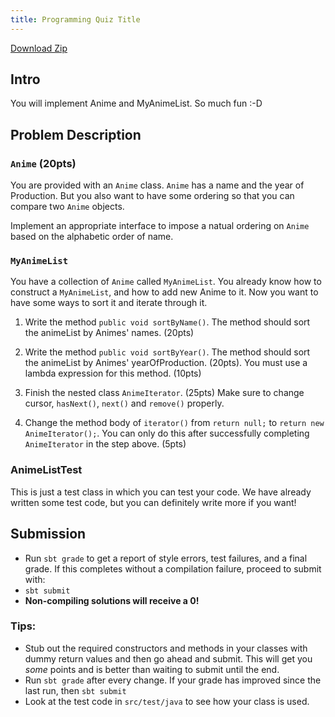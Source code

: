 ```yaml
---
title: Programming Quiz Title
---
```


[Download Zip](https://github.gatech.edu/cs1331-fall2015/pq-animelist/archive/master.zip)

## Intro
You will implement Anime and MyAnimeList. So much fun :-D

## Problem Description
### `Anime` (20pts)
You are provided with an `Anime` class. `Anime` has a name and the year of Production. But you also want to have some ordering so that you can compare two `Anime` objects.

Implement an appropriate interface to impose a natual ordering on `Anime` based on the alphabetic order of name.


### `MyAnimeList`
You have a collection of `Anime` called `MyAnimeList`. You already know how to construct a `MyAnimeList`, and how to add new Anime to it. Now you want to have some ways to sort it and iterate through it.

1. Write the method `public void sortByName()`. The method should sort the animeList by Animes' names. (20pts)

2. Write the method  `public void sortByYear()`. The method should sort the animeList by Animes' yearOfProduction. (20pts). You must use a lambda expression for this method. (10pts)

3. Finish the nested class `AnimeIterator`. (25pts) Make sure to change cursor, `hasNext()`, `next()` and `remove()` properly.

4. Change the method body of `iterator()` from `return null;` to `return new AnimeIterator();`. You can only do this after successfully completing `AnimeIterator` in the step above. (5pts)

### AnimeListTest
This is just a test class in which you can test your code. We have already written some test code, but you can definitely write more if you want!

## Submission
- Run `sbt grade` to get a report of style errors, test failures, and a final grade. If this completes without a compilation failure, proceed to submit with:
- `sbt submit`
- **Non-compiling solutions will receive a 0!**

### Tips:
- Stub out the required constructors and methods in your classes with dummy return values and then go ahead and submit. This will get you *some* points and is better than waiting to submit until the end.
- Run `sbt grade` after every change. If your grade has improved since the last run, then `sbt submit`
- Look at the test code in `src/test/java` to see how your class is used.

